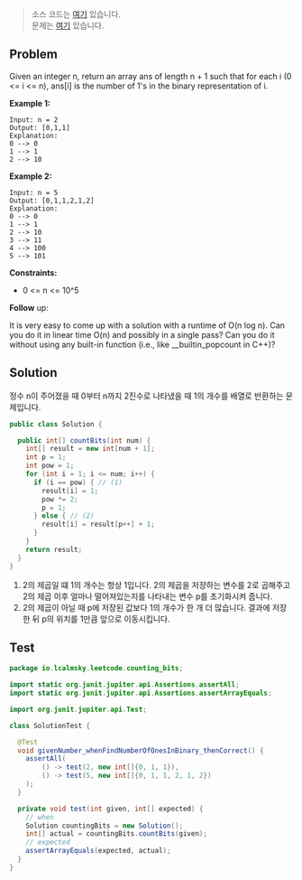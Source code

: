 > 소스 코드는 [여기](https://github.com/lcalmsky/leetcode/blob/master/src/main/java/io/lcalmsky/leetcode/counting_bits/Solution.java) 있습니다.  
> 문제는 [여기](https://leetcode.com/problems/counting-bits/) 있습니다.

## Problem

Given an integer n, return an array ans of length n + 1 such that for each i (0 <= i <= n), ans[i] is the number of 1's in the binary representation of i.

**Example 1:**
```text
Input: n = 2
Output: [0,1,1]
Explanation:
0 --> 0
1 --> 1
2 --> 10
```
**Example 2:**
```text
Input: n = 5
Output: [0,1,1,2,1,2]
Explanation:
0 --> 0
1 --> 1
2 --> 10
3 --> 11
4 --> 100
5 --> 101
```

**Constraints:**

* 0 <= n <= 10^5

**Follow** up:

It is very easy to come up with a solution with a runtime of O(n log n). Can you do it in linear time O(n) and possibly in a single pass?
Can you do it without using any built-in function (i.e., like __builtin_popcount in C++)?

## Solution

정수 n이 주어졌을 때 0부터 n까지 2진수로 나타냈을 때 1의 개수를 배열로 반환하는 문제입니다.

```java
public class Solution {

  public int[] countBits(int num) {
    int[] result = new int[num + 1];
    int p = 1;
    int pow = 1;
    for (int i = 1; i <= num; i++) {
      if (i == pow) { // (1)
        result[i] = 1;
        pow *= 2;
        p = 1;
      } else { // (2)
        result[i] = result[p++] + 1;
      }
    }
    return result;
  }
}

```

1. 2의 제곱일 떄 1의 개수는 항상 1입니다. 2의 제곱을 저장하는 변수를 2로 곱해주고 2의 제곱 이후 얼마나 떨어져있는지를 나타내는 변수 p를 초기화시켜 줍니다.
2. 2의 제곱이 아닐 때 p에 저장된 값보다 1의 개수가 한 개 더 많습니다. 결과에 저장한 뒤 p의 위치를 1만큼 앞으로 이동시킵니다.

## Test

```java
package io.lcalmsky.leetcode.counting_bits;

import static org.junit.jupiter.api.Assertions.assertAll;
import static org.junit.jupiter.api.Assertions.assertArrayEquals;

import org.junit.jupiter.api.Test;

class SolutionTest {

  @Test
  void givenNumber_whenFindNumberOfOnesInBinary_thenCorrect() {
    assertAll(
        () -> test(2, new int[]{0, 1, 1}),
        () -> test(5, new int[]{0, 1, 1, 2, 1, 2})
    );
  }

  private void test(int given, int[] expected) {
    // when
    Solution countingBits = new Solution();
    int[] actual = countingBits.countBits(given);
    // expected
    assertArrayEquals(expected, actual);
  }
}
```